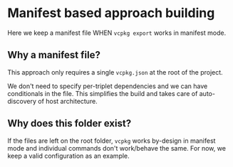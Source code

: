 # Manifest based approach building
Here we keep a manifest file WHEN `vcpkg export` works in manifest mode.

## Why a manifest file?
This approach only requires a single `vcpkg.json` at the root of the project.

We don't need to specify per-triplet dependencies and we can have conditionals in the file.
This simplifies the build and takes care of auto-discovery of host architecture.

## Why does this folder exist?
If the files are left on the root folder, `vcpkg` works by-design in manifest mode and individual commands 
don't work/behave the same. For now, we keep a valid configuration as an
example.